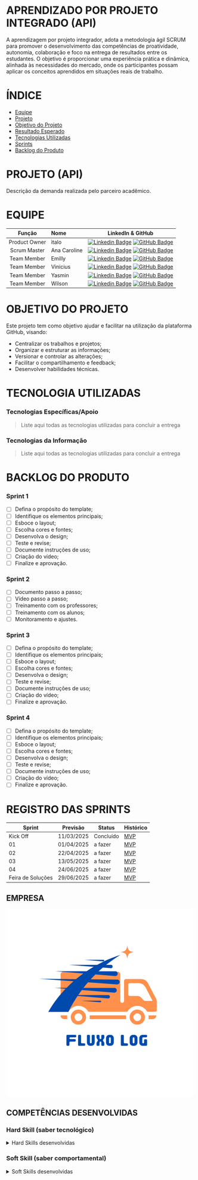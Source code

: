 # APRENDIZADO POR PROJETO INTEGRADO (API)
A aprendizagem por projeto integrador, adota a metodologia ágil SCRUM para promover o desenvolvimento das competências de proatividade, autonomia, colaboração e foco na entrega de resultados entre os estudantes. O objetivo é proporcionar uma experiência prática e dinâmica, alinhada às necessidades do mercado, onde os participantes possam aplicar os conceitos aprendidos em situações reais de trabalho.

# ÍNDICE

* [Equipe](#equipe)
* [Projeto](#projeto)
* [Objetivo do Projeto](#objetivo-do-projeto)
* [Resultado Esperado](#resultado-esperado)
* [Tecnologias Utilizadas](#tecnologias-utilizadas)
* [Sprints](#sprints)
* [Backlog do Produto](#backlog-do-produto)

# PROJETO (API) 
Descrição da demanda realizada pelo parceiro acadêmico.

# EQUIPE
|    Função     | Nome                                  |                                                                                                                                                      LinkedIn & GitHub                                                                                                                                                      |
| :-----------: | :------------------------------------ | :-------------------------------------------------------------------------------------------------------------------------------------------------------------------------------------------------------------------------------------------------------------------------------------------------------------------------: |
| Product Owner |  ìtalo    |     [![Linkedin Badge](https://img.shields.io/badge/Linkedin-blue?style=flat-square&logo=Linkedin&logoColor=white)]() [![GitHub Badge](https://img.shields.io/badge/GitHub-111217?style=flat-square&logo=github&logoColor=white)]()       |
| Scrum Master  | Ana Caroline |      [![Linkedin Badge](https://img.shields.io/badge/Linkedin-blue?style=flat-square&logo=Linkedin&logoColor=white)](https://www.linkedin.com/in/ana-caroline-7570ba2a3?utm_source=share&utm_campaign=share_via&utm_content=profile&utm_medium=android_app) [![GitHub Badge](https://img.shields.io/badge/GitHub-111217?style=flat-square&logo=github&logoColor=white)](https://github.com/anacarolinae)     |
|  Team Member  | Emilly                 |         [![Linkedin Badge](https://img.shields.io/badge/Linkedin-blue?style=flat-square&logo=Linkedin&logoColor=white)]() [![GitHub Badge](https://img.shields.io/badge/GitHub-111217?style=flat-square&logo=github&logoColor=white)]()        |
|  Team Member  | Vinicius                 |   [![Linkedin Badge](https://img.shields.io/badge/Linkedin-blue?style=flat-square&logo=Linkedin&logoColor=white)]() [![GitHub Badge](https://img.shields.io/badge/GitHub-111217?style=flat-square&logo=github&logoColor=white)]()   |
|  Team Member  | Yasmin     |           [![Linkedin Badge](https://img.shields.io/badge/Linkedin-blue?style=flat-square&logo=Linkedin&logoColor=white)]() [![GitHub Badge](https://img.shields.io/badge/GitHub-111217?style=flat-square&logo=github&logoColor=white)]()          |
|  Team Member  | Wilson     |           [![Linkedin Badge](https://img.shields.io/badge/Linkedin-blue?style=flat-square&logo=Linkedin&logoColor=white)]() [![GitHub Badge](https://img.shields.io/badge/GitHub-111217?style=flat-square&logo=github&logoColor=white)]()          |

# OBJETIVO DO PROJETO

Este projeto tem como objetivo ajudar e facilitar na utilização da plataforma GitHub, visando:
* Centralizar os trabalhos e projetos;
* Organizar e estruturar as informações;
* Versionar e controlar as alterações;
* Facilitar o compartilhamento e feedback;
* Desenvolver habilidades técnicas.

# TECNOLOGIA UTILIZADAS

 ### Tecnologias Específicas/Apoio
 > Liste aqui todas as tecnologias utilizadas para concluir a entrega
  
 ### Tecnologias da Informação
 > Liste aqui todas as tecnologias utilizadas para concluir a entrega

# BACKLOG DO PRODUTO

### Sprint 1
- [ ] Defina o propósito do template;
- [ ] Identifique os elementos principais;
- [ ] Esboce o layout;
- [ ] Escolha cores e fontes;
- [ ] Desenvolva o design;
- [ ] Teste e revise;
- [ ] Documente instruções de uso;
- [ ] Criação do vídeo;
- [ ] Finalize e aprovação.

### Sprint 2
- [ ] Documento passo a passo;
- [ ] Vídeo passo a passo;
- [ ] Treinamento com os professores;
- [ ] Treinamento com os alunos;
- [ ] Monitoramento e ajustes.
      
### Sprint 3
- [ ] Defina o propósito do template;
- [ ] Identifique os elementos principais;
- [ ] Esboce o layout;
- [ ] Escolha cores e fontes;
- [ ] Desenvolva o design;
- [ ] Teste e revise;
- [ ] Documente instruções de uso;
- [ ] Criação do vídeo;
- [ ] Finalize e aprovação.
      
### Sprint 4
- [ ] Defina o propósito do template;
- [ ] Identifique os elementos principais;
- [ ] Esboce o layout;
- [ ] Escolha cores e fontes;
- [ ] Desenvolva o design;
- [ ] Teste e revise;
- [ ] Documente instruções de uso;
- [ ] Criação do vídeo;
- [ ] Finalize e aprovação.

# REGISTRO DAS SPRINTS

Sprint | Previsão | Status| Histórico|
|------|--------|------|--------|
|Kick Off | 11/03/2025 | Concluído|[MVP](https://) |
|01| 01/04/2025| a fazer| [MVP](https://) | 
|02| 22/04/2025| a fazer|[MVP](https://) | 
|03| 13/05/2025| a fazer|[MVP](https://) | 
|04| 24/06/2025|a fazer |[MVP](https://)  | 
|Feira de Soluções|29/06/2025 |a fazer |[MVP](https://) | 

## EMPRESA

<p align="center">
  <img src="https://github.com/anacarolinae/Projeto-API-3-Semestre-Logistica/blob/main/Imagens/Logo%20Fluxo%20Log.png"/>

</p>
</span>

## COMPETÊNCIAS DESENVOLVIDAS

 ### Hard Skill (saber tecnológico)
<details>
<summary>Hard Skills desenvolvidas</summary>
  
| Tecnologia/Metodologia | Classificação |
| ---------------------- | ------------- |
| GitHub | ☆ ☆ ☆ ☆ ☆ ☆ ☆ ☆ ☆ ☆  |
| Gestão de Projetos |☆ ☆ ☆ ☆ ☆ ☆ ☆ ☆ ☆ ☆ |
| Scrum Master | ☆ ☆ ☆ ☆ ☆ ☆ ☆ ☆ ☆ ☆  |
| Prodct Owner | ☆ ☆ ☆ ☆ ☆ ☆ ☆ ☆ ☆ ☆  |
 
</details>


 ### Soft Skill (saber comportamental)
<details>
<summary>Soft Skills desenvolvidas</summary>

| Habilidades | Classificação |
| ---------------------- | ------------- |
| Colaboração | ☆ ☆ ☆ ☆ ☆ ☆ ☆ ☆ ☆ ☆  |
| Proatividade| ☆ ☆ ☆ ☆ ☆ ☆ ☆ ☆ ☆ ☆  |
| Pensamento Crítico | ☆ ☆ ☆ ☆ ☆ ☆ ☆ ☆ ☆ ☆  |
| Gerenciamento de Tempo | ☆ ☆ ☆ ☆ ☆ ☆ ☆ ☆ ☆ ☆  |
| Adaptabilidade | ☆ ☆ ☆ ☆ ☆ ☆ ☆ ☆ ☆ ☆  |
| Resiliência | ☆ ☆ ☆ ☆ ☆ ☆ ☆ ☆ ☆ ☆  |


</details>
